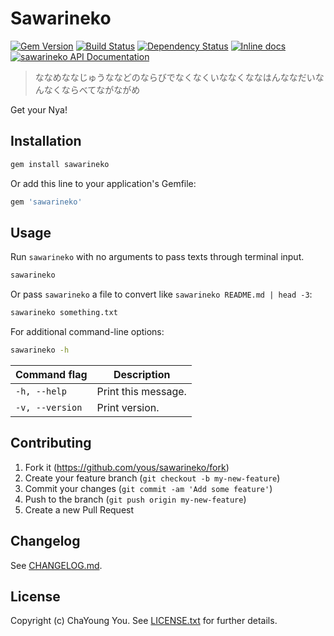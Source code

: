 # Sawarineko

[![Gem Version](https://badge.fury.io/rb/sawarineko.svg)](http://badge.fury.io/rb/sawarineko)
[![Build Status](https://travis-ci.org/yous/sawarineko.svg?branch=master)](https://travis-ci.org/yous/sawarineko)
[![Dependency Status](https://gemnasium.com/yous/sawarineko.svg)](https://gemnasium.com/yous/sawarineko)
[![Inline docs](http://inch-ci.org/github/yous/sawarineko.svg?branch=master)](http://inch-ci.org/github/yous/sawarineko)
[![sawarineko API Documentation](https://www.omniref.com/ruby/gems/sawarineko.png)](https://www.omniref.com/ruby/gems/sawarineko)

> ななめななじゅうななどのならびでなくなくいななくななはんななだいなんなくならべてながながめ

Get your Nya!

## Installation

``` sh
gem install sawarineko
```

Or add this line to your application's Gemfile:

``` ruby
gem 'sawarineko'
```

## Usage

Run `sawarineko` with no arguments to pass texts through terminal input.

``` sh
sawarineko
```

Or pass `sawarineko` a file to convert like `sawarineko README.md | head -3`:

``` sh
sawarineko something.txt
```

For additional command-line options:

``` sh
sawarineko -h
```

Command flag    | Description
----------------|--------------------
`-h, --help`    | Print this message.
`-v, --version` | Print version.

## Contributing

1. Fork it (https://github.com/yous/sawarineko/fork)
2. Create your feature branch (`git checkout -b my-new-feature`)
3. Commit your changes (`git commit -am 'Add some feature'`)
4. Push to the branch (`git push origin my-new-feature`)
5. Create a new Pull Request

## Changelog

See [CHANGELOG.md](CHANGELOG.md).

## License

Copyright (c) ChaYoung You. See [LICENSE.txt](LICENSE.txt) for further details.
